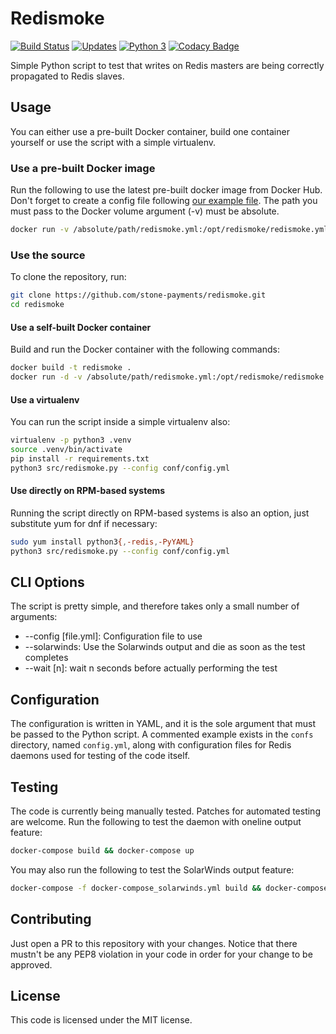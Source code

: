 Redismoke
=========
[![Build Status](https://travis-ci.org/stone-payments/redismoke.svg?branch=master)](https://travis-ci.org/stone-payments/redismoke)
[![Updates](https://pyup.io/repos/github/stone-payments/redismoke/shield.svg)](https://pyup.io/repos/github/stone-payments/redismoke/)
[![Python 3](https://pyup.io/repos/github/stone-payments/redismoke/python-3-shield.svg)](https://pyup.io/repos/github/stone-payments/redismoke/)
[![Codacy Badge](https://api.codacy.com/project/badge/Grade/def82330538944de910c5fc73274b548)](https://www.codacy.com/app/bcdonadio/redismoke)

Simple Python script to test that writes on Redis masters are being correctly propagated to Redis slaves.

## Usage
You can either use a pre-built Docker container, build one container yourself or use the script with a simple
virtualenv.

### Use a pre-built Docker image
Run the following to use the latest pre-built docker image from Docker Hub. Don't forget to create a config file
following [our example file](https://github.com/stone-payments/redismoke/blob/master/confs/config.yml). The path you
must pass to the Docker volume argument (-v) must be absolute.
```bash
docker run -v /absolute/path/redismoke.yml:/opt/redismoke/redismoke.yml bcdonadio/redismoke:latest
```

### Use the source
To clone the repository, run:
```bash
git clone https://github.com/stone-payments/redismoke.git
cd redismoke
```
#### Use a self-built Docker container
Build and run the Docker container with the following commands:
```bash
docker build -t redismoke .
docker run -d -v /absolute/path/redismoke.yml:/opt/redismoke/redismoke.yml redismoke
```

#### Use a virtualenv
You can run the script inside a simple virtualenv also:
```bash
virtualenv -p python3 .venv
source .venv/bin/activate
pip install -r requirements.txt
python3 src/redismoke.py --config conf/config.yml
```

#### Use directly on RPM-based systems
Running the script directly on RPM-based systems is also an option, just substitute yum for dnf if necessary:
```bash
sudo yum install python3{,-redis,-PyYAML}
python3 src/redismoke.py --config conf/config.yml
```

## CLI Options
The script is pretty simple, and therefore takes only a small number of arguments:
* --config [file.yml]: Configuration file to use
* --solarwinds: Use the Solarwinds output and die as soon as the test completes
* --wait [n]: wait n seconds before actually performing the test

## Configuration
The configuration is written in YAML, and it is the sole argument that must be passed to the Python script. A commented
example exists in the `confs` directory, named `config.yml`, along with configuration files for Redis daemons used for
testing of the code itself.

## Testing
The code is currently being manually tested. Patches for automated testing are welcome. Run the following to test the
daemon with oneline output feature:
```bash
docker-compose build && docker-compose up
```

You may also run the following to test the SolarWinds output feature:
```bash
docker-compose -f docker-compose_solarwinds.yml build && docker-compose -f docker-compose_solarwinds.yml up
```

## Contributing
Just open a PR to this repository with your changes. Notice that there mustn't be any PEP8 violation in your code in
order for your change to be approved.

## License
This code is licensed under the MIT license.
